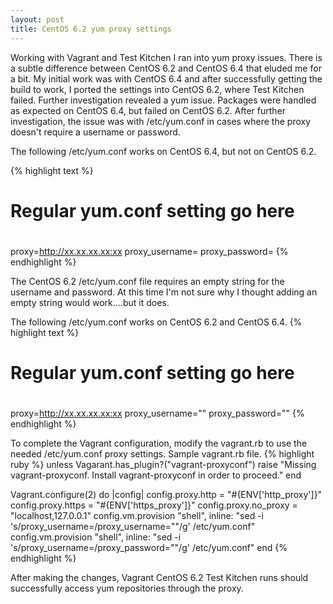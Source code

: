 ```yaml
---
layout: post
title: CentOS 6.2 yum proxy settings
---
```


Working with Vagrant and Test Kitchen I ran into yum proxy issues.  There is a subtle difference between CentOS 6.2 and CentOS 6.4 that eluded me for a bit.  My initial work was with CentOS 6.4 and after successfully getting the build to work, I ported the settings into CentOS 6.2, where Test Kitchen failed.  Further investigation revealed a yum issue.  Packages were handled as expected on CentOS 6.4, but failed on CentOS 6.2.  After further investigation, the issue was with /etc/yum.conf in cases where the proxy doesn't require a username or password.

The following /etc/yum.conf works on CentOS 6.4, but not on CentOS 6.2.

{% highlight text %}
#
# Regular yum.conf setting go here
#
proxy=http://xx.xx.xx.xx:xx
proxy_username=
proxy_password=
{% endhighlight %}

The CentOS 6.2 /etc/yum.conf file requires an empty string for the username and password.  At this time I'm not sure why I thought adding an empty string would work....but it does.

The following /etc/yum.conf works on CentOS 6.2 and CentOS 6.4.
{% highlight text %}
#
# Regular yum.conf setting go here
#
proxy=http://xx.xx.xx.xx:xx
proxy_username=""
proxy_password=""
{% endhighlight %}

To complete the Vagrant configuration, modify the vagrant.rb to use the needed /etc/yum.conf proxy settings.
Sample vagrant.rb file.
{% highlight ruby %}
unless Vagarant.has_plugin?("vagrant-proxyconf")
  raise "Missing vagrant-proxyconf.  Install vagrant-proxyconf in order to proceed."
end

Vagrant.configure(2) do |config|
  config.proxy.http = "#{ENV['http_proxy']}"
  config.proxy.https = "#{ENV['https_proxy']}"
  config.proxy.no_proxy = "localhost,127.0.0.1"
  config.vm.provision "shell", inline: "sed -i 's/proxy_username=/proxy_username=\"\"/g' /etc/yum.conf"
  config.vm.provision "shell", inline: "sed -i 's/proxy_username=/proxy_password=\"\"/g' /etc/yum.conf"
end
{% endhighlight %}

After making the changes, Vagrant CentOS 6.2 Test Kitchen runs should successfully access yum repositories through the proxy.

